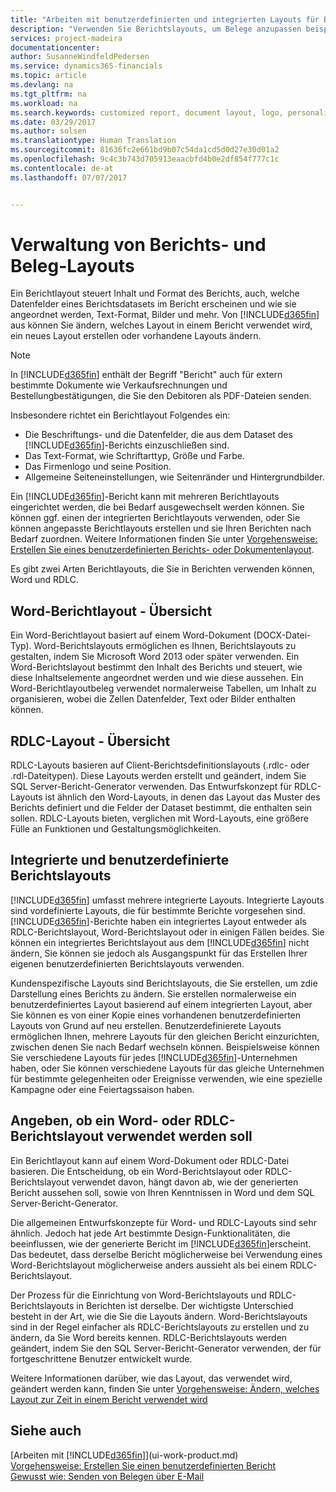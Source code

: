 ```yaml
---
title: "Arbeiten mit benutzerdefinierten und integrierten Layouts für Berichte und Belege | Microsoft Docs"
description: "Verwenden Sie Berichtslayouts, um Belege anzupassen beispielsweise um die gewünschten Schriftart, das Logo oder die Seiteneinstellungen von PDF-Dateien zu personalisieren, die Sie den Debitoren senden."
services: project-madeira
documentationcenter: 
author: SusanneWindfeldPedersen
ms.service: dynamics365-financials
ms.topic: article
ms.devlang: na
ms.tgt_pltfrm: na
ms.workload: na
ms.search.keywords: customized report, document layout, logo, personalize
ms.date: 03/29/2017
ms.author: solsen
ms.translationtype: Human Translation
ms.sourcegitcommit: 81636fc2e661bd9b07c54da1cd5d0d27e30d01a2
ms.openlocfilehash: 9c4c3b743d705913eaacbfd4b0e2df854f777c1c
ms.contentlocale: de-at
ms.lasthandoff: 07/07/2017


---
```

# <a name="managing-report-and-document-layouts"></a>Verwaltung von Berichts- und Beleg-Layouts
Ein Berichtlayout steuert Inhalt und Format des Berichts, auch, welche Datenfelder eines Berichtsdatasets im Bericht erscheinen und wie sie angeordnet werden, Text-Format, Bilder und mehr. Von [!INCLUDE[d365fin](includes/d365fin_md.md)] aus können Sie ändern, welches Layout in einem Bericht verwendet wird, ein neues Layout erstellen oder vorhandene Layouts ändern.

> [!NOTE]  
>   In [!INCLUDE[d365fin](includes/d365fin_md.md)] enthält der Begriff "Bericht" auch für extern bestimmte  Dokumente wie Verkaufsrechnungen und Bestellungbestätigungen, die Sie den Debitoren als PDF-Dateien senden.

Insbesondere richtet ein Berichtlayout Folgendes ein:

* Die Beschriftungs- und die Datenfelder, die aus dem Dataset des [!INCLUDE[d365fin](includes/d365fin_md.md)]-Berichts einzuschließen sind.
* Das Text-Format, wie Schriftarttyp, Größe und Farbe.
* Das Firmenlogo und seine Position.
* Allgemeine Seiteneinstellungen, wie Seitenränder und Hintergrundbilder.

Ein [!INCLUDE[d365fin](includes/d365fin_md.md)]-Bericht kann mit mehreren Berichtlayouts eingerichtet werden, die bei Bedarf ausgewechselt werden können. Sie können ggf. einen der integrierten Berichtlayouts verwenden, oder Sie können angepasste Berichtlayouts erstellen und sie Ihren Berichten nach Bedarf zuordnen. Weitere Informationen finden Sie unter [Vorgehensweise: Erstellen Sie eines benutzerdefinierten Berichts- oder Dokumentenlayout](ui-how-create-custom-report-layout.md).

Es gibt zwei Arten Berichtlayouts, die Sie in Berichten verwenden können, Word und RDLC.

## <a name="word-report-layout-overview"></a>Word-Berichtlayout - Übersicht
Ein Word-Berichtlayout basiert auf einem Word-Dokument (DOCX-Datei-Typ). Word-Berichtslayouts ermöglichen es Ihnen, Berichtslayouts zu gestalten, indem Sie Microsoft Word 2013 oder später verwenden. Ein Word-Berichtslayout bestimmt den Inhalt des Berichts und steuert, wie diese Inhaltselemente angeordnet werden und wie diese aussehen. Ein Word-Berichtlayoutbeleg verwendet normalerweise Tabellen, um Inhalt zu organisieren, wobei die Zellen Datenfelder, Text oder Bilder enthalten können.

## <a name="rdlc-layout-overview"></a>RDLC-Layout - Übersicht
RDLC-Layouts basieren auf Client-Berichtsdefinitionslayouts (.rdlc- oder .rdl-Dateitypen). Diese Layouts werden erstellt und geändert, indem Sie SQL Server-Bericht-Generator verwenden. Das Entwurfskonzept für RDLC-Layouts ist ähnlich den Word-Layouts, in denen das Layout das Muster des Berichts definiert und die Felder der Dataset bestimmt, die enthalten sein sollen. RDLC-Layouts bieten, verglichen mit Word-Layouts, eine größere Fülle an Funktionen und Gestaltungsmöglichkeiten.

## <a name="built-in-and-custom-report-layouts"></a>Integrierte und benutzerdefinierte Berichtslayouts
[!INCLUDE[d365fin](includes/d365fin_md.md)] umfasst mehrere integrierte Layouts. Integrierte Layouts sind vordefinierte Layouts, die für bestimmte Berichte vorgesehen sind. [!INCLUDE[d365fin](includes/d365fin_md.md)]-Berichte haben ein integriertes Layout entweder als RDLC-Berichtslayout, Word-Berichtslayout oder in einigen Fällen beides. Sie können ein integriertes Berichtslayout aus dem [!INCLUDE[d365fin](includes/d365fin_md.md)] nicht ändern, Sie können sie jedoch als Ausgangspunkt für das Erstellen Ihrer eigenen benutzerdefinierten Berichtslayouts verwenden.

Kundenspezifische Layouts sind Berichtslayouts, die Sie erstellen, um zdie Darstellung eines Berichts zu ändern. Sie erstellen normalerweise ein benutzerdefiniertes Layout basierend auf einem integrierten Layout, aber Sie können es von einer Kopie eines vorhandenen benutzerdefinierten Layouts von Grund auf neu erstellen. Benutzerdefinierete Layouts ermöglichen Ihnen, mehrere Layouts für den gleichen Bericht einzurichten, zwischen denen Sie nach Bedarf wechseln können. Beispielsweise können Sie verschiedene Layouts für jedes [!INCLUDE[d365fin](includes/d365fin_md.md)]-Unternehmen haben, oder Sie können verschiedene Layouts für das gleiche Unternehmen für bestimmte gelegenheiten oder Ereignisse verwenden, wie eine spezielle Kampagne oder eine Feiertagssaison haben.

## <a name="deciding-whether-to-use-a-word-or-rdlc-report-layout"></a>Angeben, ob ein Word- oder RDLC-Berichtslayout verwendet werden soll
Ein Berichtlayout kann auf einem Word-Dokument oder RDLC-Datei basieren. Die Entscheidung, ob ein Word-Berichtslayout oder RDLC-Berichtslayout verwendet davon, hängt davon ab, wie der generierten Bericht aussehen soll, sowie von Ihren Kenntnissen in Word und dem SQL Server-Bericht-Generator.

Die allgemeinen Entwurfskonzepte für Word- und RDLC-Layouts sind sehr ähnlich. Jedoch hat jede Art bestimmte Design-Funktionalitäten, die beeinflussen, wie der generierte Bericht im [!INCLUDE[d365fin](includes/d365fin_md.md)]erscheint. Das bedeutet, dass derselbe Bericht möglicherweise bei Verwendung eines Word-Berichtslayout möglicherweise anders aussieht als bei einem RDLC-Berichtslayout.

Der Prozess für die Einrichtung von Word-Berichtslayouts und RDLC-Berichtslayouts in Berichten ist derselbe. Der wichtigste Unterschied besteht in der Art, wie die Sie die Layouts ändern. Word-Berichtslayouts sind in der Regel einfacher als RDLC-Berichtslayouts zu erstellen und zu ändern, da Sie Word bereits kennen. RDLC-Berichtslayouts werden geändert, indem Sie den SQL Server-Bericht-Generator verwenden, der für fortgeschrittene Benutzer entwickelt wurde.

Weitere Informationen darüber, wie das Layout, das verwendet wird, geändert werden kann, finden Sie unter [Vorgehensweise: Ändern, welches Layout zur Zeit in einem Bericht verwendet wird](ui-how-change-layout-currently-used-report.md)

## <a name="see-also"></a>Siehe auch
[Arbeiten mit [!INCLUDE[d365fin](includes/d365fin_md.md)]](ui-work-product.md)  
[Vorgehensweise: Erstellen Sie einen benutzerdefinierten Bericht](ui-how-create-custom-report-layout.md)  
[Gewusst wie: Senden von Belegen über E-Mail](ui-how-send-documents-email.md)

